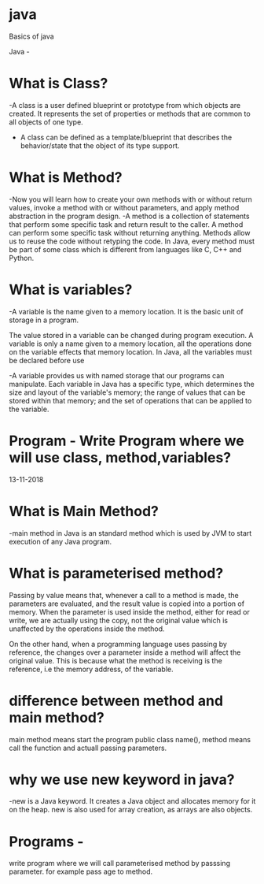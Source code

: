 # java
Basics of java


Java -


# What is Class?
-A class is a user defined blueprint or prototype from which objects are created.  It represents the set of properties or methods that are common to all objects of one type.
- A class can be defined as a template/blueprint that describes the behavior/state that the object of its type support.

# What is Method?
-Now you will learn how to create your own methods with or without return values, invoke a method with or without parameters, and apply method abstraction in the program design.
-A method is a collection of statements that perform some specific task and return result to the caller. A method can perform some specific task without returning anything. Methods allow us to reuse the code without retyping the code. In Java, every method must be part of some class which is different from languages like C, C++ and Python.

# What is variables?
-A variable is the name given to a memory location. It is the basic unit of storage in a program.

The value stored in a variable can be changed during program execution.
A variable is only a name given to a memory location, all the operations done on the variable effects that memory location.
In Java, all the variables must be declared before use

-A variable provides us with named storage that our programs can manipulate. Each variable in Java has a specific type, which determines the size and layout of the variable's memory; the range of values that can be stored within that memory; and the set of operations that can be applied to the variable.

# Program - Write Program where we will use class, method,variables?



13-11-2018

# What is Main Method?
-main method in Java is an standard method which is used by JVM to start execution of any Java program.

# What is parameterised method?
Passing by value means that, whenever a call to a method is made, the parameters are evaluated, and the result value is copied into a portion of memory. When the parameter is used inside the method, either for read or write, we are actually using the copy, not the original value which is unaffected by the operations inside the method.

On the other hand, when a programming language uses passing by reference, the changes over a parameter inside a method will affect the original value. This is because what the method is receiving is the reference, i.e the memory address, of the variable.

# difference between method and main method?
main method means start the program public class name(),
method means call the function and actuall passing parameters.

# why we use new keyword in java?
-new is a Java keyword. It creates a Java object and allocates memory for it on the heap. new is also used for array creation, as arrays are also objects.

# Programs -
write program where we will call parameterised method by passsing parameter.
for example pass age to method.

